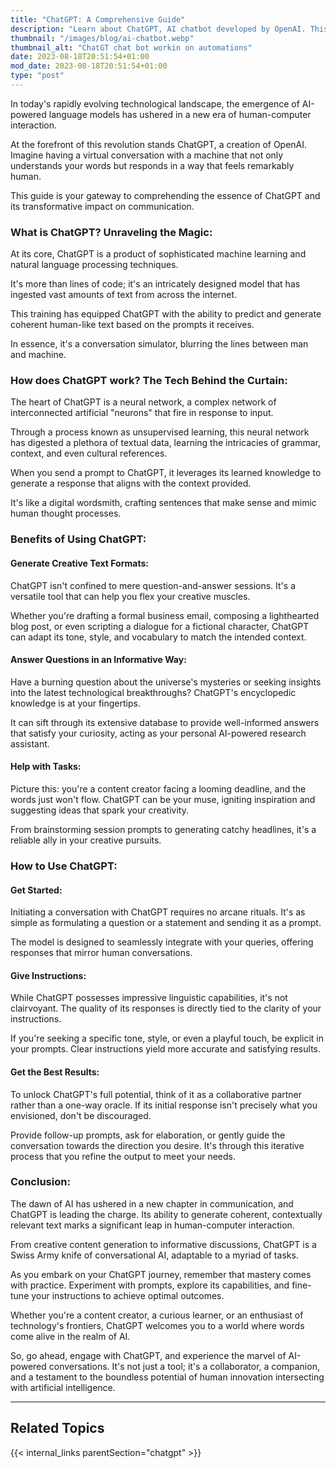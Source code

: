 ```yaml
---
title: "ChatGPT: A Comprehensive Guide"
description: "Learn about ChatGPT, AI chatbot developed by OpenAI. This blog post will cover what ChatGPT is, how it works, what it can do, and how to use it."
thumbnail: "/images/blog/ai-chatbot.webp"
thumbnail_alt: "ChatGT chat bot workin on automations"
date: 2023-08-18T20:51:54+01:00
mod_date: 2023-08-18T20:51:54+01:00
type: "post"
---
```


In today's rapidly evolving technological landscape, the emergence of AI-powered language models has ushered in a new era of human-computer interaction.

At the forefront of this revolution stands ChatGPT, a creation of OpenAI. Imagine having a virtual conversation with a machine that not only understands your words but responds in a way that feels remarkably human.

This guide is your gateway to comprehending the essence of ChatGPT and its transformative impact on communication.

### What is ChatGPT? Unraveling the Magic:

At its core, ChatGPT is a product of sophisticated machine learning and natural language processing techniques.

It's more than lines of code; it's an intricately designed model that has ingested vast amounts of text from across the internet.

This training has equipped ChatGPT with the ability to predict and generate coherent human-like text based on the prompts it receives.

In essence, it's a conversation simulator, blurring the lines between man and machine.

### How does ChatGPT work? The Tech Behind the Curtain:

The heart of ChatGPT is a neural network, a complex network of interconnected artificial "neurons" that fire in response to input.

Through a process known as unsupervised learning, this neural network has digested a plethora of textual data, learning the intricacies of grammar, context, and even cultural references.

When you send a prompt to ChatGPT, it leverages its learned knowledge to generate a response that aligns with the context provided.

It's like a digital wordsmith, crafting sentences that make sense and mimic human thought processes.

### Benefits of Using ChatGPT:

#### Generate Creative Text Formats:

ChatGPT isn't confined to mere question-and-answer sessions. It's a versatile tool that can help you flex your creative muscles.

Whether you're drafting a formal business email, composing a lighthearted blog post, or even scripting a dialogue for a fictional character, ChatGPT can adapt its tone, style, and vocabulary to match the intended context.

#### Answer Questions in an Informative Way:

Have a burning question about the universe's mysteries or seeking insights into the latest technological breakthroughs? ChatGPT's encyclopedic knowledge is at your fingertips.

It can sift through its extensive database to provide well-informed answers that satisfy your curiosity, acting as your personal AI-powered research assistant.

#### Help with Tasks:

Picture this: you're a content creator facing a looming deadline, and the words just won't flow. ChatGPT can be your muse, igniting inspiration and suggesting ideas that spark your creativity.

From brainstorming session prompts to generating catchy headlines, it's a reliable ally in your creative pursuits.

### How to Use ChatGPT:

#### Get Started:

Initiating a conversation with ChatGPT requires no arcane rituals. It's as simple as formulating a question or a statement and sending it as a prompt.

The model is designed to seamlessly integrate with your queries, offering responses that mirror human conversations.

#### Give Instructions:

While ChatGPT possesses impressive linguistic capabilities, it's not clairvoyant. The quality of its responses is directly tied to the clarity of your instructions.

If you're seeking a specific tone, style, or even a playful touch, be explicit in your prompts. Clear instructions yield more accurate and satisfying results.

#### Get the Best Results:

To unlock ChatGPT's full potential, think of it as a collaborative partner rather than a one-way oracle. If its initial response isn't precisely what you envisioned, don't be discouraged.

Provide follow-up prompts, ask for elaboration, or gently guide the conversation towards the direction you desire. It's through this iterative process that you refine the output to meet your needs.

### Conclusion:

The dawn of AI has ushered in a new chapter in communication, and ChatGPT is leading the charge. Its ability to generate coherent, contextually relevant text marks a significant leap in human-computer interaction.

From creative content generation to informative discussions, ChatGPT is a Swiss Army knife of conversational AI, adaptable to a myriad of tasks.

As you embark on your ChatGPT journey, remember that mastery comes with practice. Experiment with prompts, explore its capabilities, and fine-tune your instructions to achieve optimal outcomes.

Whether you're a content creator, a curious learner, or an enthusiast of technology's frontiers, ChatGPT welcomes you to a world where words come alive in the realm of AI.

So, go ahead, engage with ChatGPT, and experience the marvel of AI-powered conversations. It's not just a tool; it's a collaborator, a companion, and a testament to the boundless potential of human innovation intersecting with artificial intelligence.



***
## Related Topics

{{< internal_links parentSection="chatgpt" >}}
